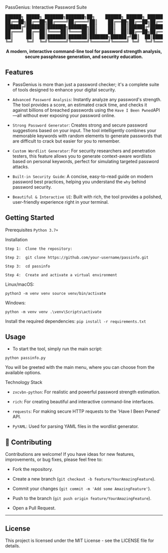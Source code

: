 PassGenius: Interactive Password Suite
<p align="center">
<pre>
██████╗ █████╗ ███████╗███████╗██╗    ██████╗ ██████╗ ██████╗
██╔══██╗██╔══██╗██╔════╝██╔════╝██║    ██╔══██╗██╔══██╗██╔══██╗
██████╔╝███████║███████╗███████╗██║    ██║  ██║██████╔╝██████╔╝
██╔═══╝ ██╔══██║╚════██║╚════██║██║    ██║  ██║██╔══██╗██╔══██╗
██║     ██║  ██║███████║███████║███████╗██████╔╝██║  ██║██████╔╝
╚═╝     ╚═╝  ╚═╝╚══════╝╚══════╝╚══════╝╚═════╝ ╚═╝  ╚═╝╚═════╝
</pre>
</p>

<p align="center">
<strong>A modern, interactive command-line tool for password strength analysis, secure passphrase generation, and security education.</strong>
</p>

## Features
- PassGenius is more than just a password checker; it's a complete suite of tools designed to enhance your digital security.

- `Advanced Password Analysis`: Instantly analyze any password's strength. The tool provides a score, an estimated crack time, and checks it against billions of breached passwords using the `Have I Been Pwned`API—all without ever exposing your password online.

- `Strong Password Generator`: Creates strong and secure password suggestions based on your input. The tool intelligently combines your memorable keywords with random elements to generate passwords that are difficult to crack but easier for you to remember.

- `Custom Wordlist Generator`: For security researchers and penetration testers, this feature allows you to generate context-aware wordlists based on personal keywords, perfect for simulating targeted password attacks.

- `Built-in Security Guide`: A concise, easy-to-read guide on modern password best practices, helping you understand the `why` behind password security.

- `Beautiful & Interactive UI`: Built with rich, the tool provides a polished, user-friendly experience right in your terminal.

## Getting Started

Prerequisites
`Python 3.7+`

Installation

```
Step 1:  Clone the repository:

Step 2:  git clone https://github.com/your-username/passinfo.git

Step 3:  cd passinfo

Step 4:  Create and activate a virtual environment
```

Linux/macOS:

`python3 -m venv venv
source venv/bin/activate
`

Windows:

`
python -m venv venv
.\venv\Scripts\activate
`

Install the required dependencies:
`
pip install -r requirements.txt
`

## Usage

- To start the tool, simply run the main script:

`python passinfo.py`

You will be greeted with the main menu, where you can choose from the available options.

<!-- It's highly recommended to add a screenshot of your tool in action here! -->

Technology Stack

- `zxcvbn-python`: For realistic and powerful password strength estimation.

- `rich`: For creating beautiful and interactive command-line interfaces.

- `requests`: For making secure HTTP requests to the 'Have I Been Pwned' API.

- `PyYAML`: Used for parsing YAML files in the wordlist generator.

## 🤝 Contributing

Contributions are welcome! If you have ideas for new features, improvements, or bug fixes, please feel free to:

- Fork the repository.

- Create a new branch (`git checkout -b feature/YourAmazingFeature`).

- Commit your changes (`git commit -m 'Add some AmazingFeature'`).

- Push to the branch (`git push origin feature/YourAmazingFeature`).

- Open a Pull Request.

---

## License
This project is licensed under the MIT License - see the LICENSE file for details.
